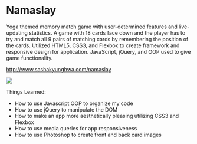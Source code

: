 # Namaslay

Yoga themed memory match game with user-determined features and live-updating statistics. A game with 18 cards face down and the player has to try and match all 9 pairs of matching cards by remembering the position of the cards. Utilized HTML5, CSS3, and Flexbox to create framework and responsive design for application. JavaScript, jQuery, and OOP used to give game functionality.

http://www.sashakyunghwa.com/namaslay

<img src="about.jpg">

Things Learned:
- How to use Javascript OOP to organize my code
- How to use jQuery to manipulate the DOM
- How to make an app more aesthetically pleasing utilizing CSS3 and Flexbox
- How to use media queries for app responsiveness 
- How to use Photoshop to create front and back card images 